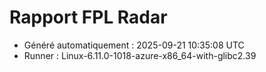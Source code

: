 # Rapport FPL Radar

- Généré automatiquement : 2025-09-21 10:35:08 UTC
- Runner : Linux-6.11.0-1018-azure-x86_64-with-glibc2.39
